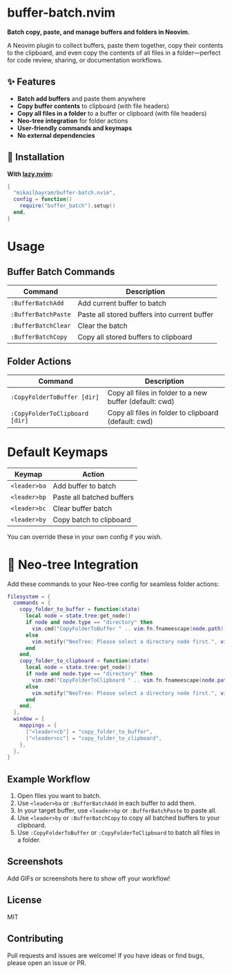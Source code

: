 # buffer-batch.nvim

**Batch copy, paste, and manage buffers and folders in Neovim.**

A Neovim plugin to collect buffers, paste them together, copy their contents to the clipboard, and even copy the contents of all files in a folder—perfect for code review, sharing, or documentation workflows.


## ✨ Features

- **Batch add buffers** and paste them anywhere
- **Copy buffer contents** to clipboard (with file headers)
- **Copy all files in a folder** to a buffer or clipboard (with file headers)
- **Neo-tree integration** for folder actions
- **User-friendly commands and keymaps**
- **No external dependencies**

## 🚀 Installation

**With [lazy.nvim](https://github.com/folke/lazy.nvim):**

```lua
{
  "mikailbayram/buffer-batch.nvim",
  config = function()
    require("buffer_batch").setup()
  end,
}
```

# Usage

## Buffer Batch Commands

| Command         | Description                       |
|-----------------|-----------------------------------|
| `:BufferBatchAdd` | Add current buffer to batch       |
| `:BufferBatchPaste`| Paste all stored buffers into current buffer |
| `:BufferBatchClear`| Clear the batch                   |
| `:BufferBatchCopy` | Copy all stored buffers to clipboard |

## Folder Actions

| Command                      | Description                                         |
|------------------------------|-----------------------------------------------------|
| `:CopyFolderToBuffer [dir]` | Copy all files in folder to a new buffer (default: cwd) |
| `:CopyFolderToClipboard [dir]`| Copy all files in folder to clipboard (default: cwd) |

# Default Keymaps

| Keymap     | Action             |
|------------|--------------------|
| `<leader>ba` | Add buffer to batch|
| `<leader>bp` | Paste all batched buffers|
| `<leader>bc` | Clear buffer batch |
| `<leader>by` | Copy batch to clipboard|

You can override these in your own config if you wish.

# 📁 Neo-tree Integration

Add these commands to your Neo-tree config for seamless folder actions:

```lua
filesystem = {
  commands = {
    copy_folder_to_buffer = function(state)
      local node = state.tree:get_node()
      if node and node.type == "directory" then
        vim.cmd("CopyFolderToBuffer " .. vim.fn.fnameescape(node.path))
      else
        vim.notify("NeoTree: Please select a directory node first.", vim.log.levels.WARN)
      end
    end,
    copy_folder_to_clipboard = function(state)
      local node = state.tree:get_node()
      if node and node.type == "directory" then
        vim.cmd("CopyFolderToClipboard " .. vim.fn.fnameescape(node.path))
      else
        vim.notify("NeoTree: Please select a directory node first.", vim.log.levels.WARN)
      end
    end,
  },
  window = {
    mappings = {
      ["<leader>cb"] = "copy_folder_to_buffer",
      ["<leader>cc"] = "copy_folder_to_clipboard",
    },
  },
}
```

## Example Workflow

1. Open files you want to batch.
2. Use `<leader>ba` or `:BufferBatchAdd` in each buffer to add them.
3. In your target buffer, use `<leader>bp` or `:BufferBatchPaste` to paste all.
4. Use `<leader>by` or `:BufferBatchCopy` to copy all batched buffers to your clipboard.
5. Use `:CopyFolderToBuffer` or `:CopyFolderToClipboard` to batch all files in a folder.

## Screenshots

Add GIFs or screenshots here to show off your workflow!

## License

MIT

## Contributing

Pull requests and issues are welcome! If you have ideas or find bugs, please open an issue or PR.


